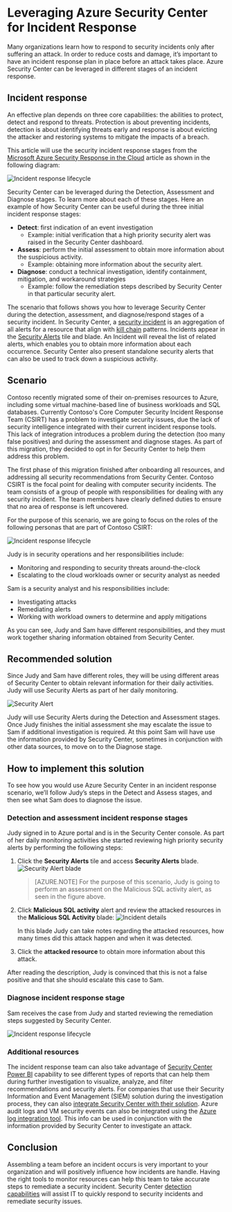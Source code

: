 <properties
   pageTitle="Leveraging Azure Security Center for Incident Response | Microsoft Azure"
   description="This document explains how to leverage Azure Security Center for an Incident Response scenario."
   services="security-center"
   documentationCenter="na"
   authors="YuriDio"
   manager="swadhwa"
   editor=""/>

<tags
   ms.service="security-center"
   ms.topic="hero-article"
   ms.devlang="na"
   ms.tgt_pltfrm="na"
   ms.workload="na"
   ms.date="09/19/2016"
   ms.author="yurid"/>

# Leveraging Azure Security Center for Incident Response
Many organizations learn how to respond to security incidents only after suffering an attack. In order to reduce costs and damage, it’s important to have an incident response plan in place before an attack takes place. Azure Security Center can be leveraged in different stages of an incident response.

## Incident response

An effective plan depends on three core capabilities: the abilities to protect, detect and respond to threats. Protection is about preventing incidents, detection is about identifying threats early and response is about evicting the attacker and restoring systems to mitigate the impacts of a breach. 

This article will use the security incident response stages from the  [Microsoft Azure Security Response in the Cloud](https://gallery.technet.microsoft.com/Azure-Security-Response-in-dd18c678) article as shown in the following diagram:

![Incident response lifecycle](./media/security-center-incident-response/security-center-incident-response-fig1.png)

Security Center can be leveraged during the Detection, Assessment and Diagnose stages. To learn more about each of these stages. Here an example of how Security Center can be useful during the three initial incident response stages:

- **Detect**: first indication of an event investigation
	- Example: initial verification that a high priority security alert was raised in the Security Center dashboard.
- **Assess**: perform the initial assessment to obtain more information about the suspicious activity.
	- Example: obtaining more information about the security alert.
- **Diagnose**: conduct a technical investigation, identify containment, mitigation, and workaround strategies
	- Example: follow the remediation steps described by Security Center in that particular security alert.

The scenario that follows shows you how to leverage Security Center during the detection, assessment, and diagnose/respond stages of a security incident.  In Security Center, a [security incident](security-center-incident.md) is an aggregation of all alerts for a resource that align with [kill chain](https://blogs.technet.microsoft.com/office365security/addressing-your-cxos-top-five-cloud-security-concerns/) patterns. Incidents appear in the [Security Alerts](security-center-managing-and-responding-alerts.md) tile and blade. An Incident will reveal the list of related alerts, which enables you to obtain more information about each occurrence. Security Center also present standalone security alerts that can also be used to track down a suspicious activity.

## Scenario

Contoso recently migrated some of their on-premises resources to Azure, including some virtual machine-based line of business workloads and SQL databases. Currently Contoso's Core Computer Security Incident Response Team (CSIRT) has a problem to investigate security issues, due the lack of security intelligence integrated with their current incident response tools. This lack of integration introduces a problem during the detection (too many false positives) and during the assessment and diagnose stages. As part of this migration, they decided to opt in for Security Center to help them address this problem. 

The first phase of this migration finished after onboarding all resources, and addressing all security recommendations from Security Center. Contoso CSIRT is the focal point for dealing with computer security incidents. The team consists of a group of people with responsibilities for dealing with any security incident. The team members have clearly defined duties to ensure that no area of response is left uncovered. 

For the purpose of this scenario, we are going to focus on the roles of the following personas that are part of Contoso CSIRT:

![Incident response lifecycle](./media/security-center-incident-response/security-center-incident-response-fig2.png)

Judy is in security operations and her responsibilities include:
- Monitoring and responding to security threats around-the-clock
- Escalating to the cloud workloads owner or security analyst as needed

Sam is a security analyst and his responsibilities include:
- Investigating attacks
- Remediating alerts 
- Working with workload owners to determine and apply mitigations

As you can see, Judy and Sam have different responsibilities, and they must work together sharing information obtained from Security Center. 

## Recommended solution

Since Judy and Sam have different roles, they will be using different areas of Security Center to obtain relevant information for their daily activities. Judy will use Security Alerts as part of her daily monitoring. 

![Security Alert](./media/security-center-incident-response/security-center-incident-response-fig3.png)

Judy will use Security Alerts during the Detection and Assessment stages. Once Judy finishes the initial assessment she may escalate the issue to Sam if additional investigation is required. At this point Sam will have use the information provided by Security Center, sometimes in conjunction with other data sources, to move on to the Diagnose stage.


## How to implement this solution 

To see how you would use Azure Security Center in an incident response scenario, we’ll follow Judy’s steps in the Detect and Assess stages, and then see what Sam does to diagnose the issue. 

### Detection and assessment incident response stages 

Judy signed in to Azure portal and is in the Security Center console. As part of her daily monitoring activities she started reviewing high priority security alerts by performing the following steps:

1. Click the **Security Alerts** tile and access **Security Alerts** blade.
	![Security Alert blade](./media/security-center-incident-response/security-center-incident-response-fig4.png)

	> [AZURE.NOTE] For the purpose of this scenario, Judy is going to perform an assessment on the Malicious SQL activity alert, as seen in the figure above. 
2. Click **Malicious SQL activity** alert and review the attacked resources in the **Malicious SQL Activity** blade:
	![Incident details](./media/security-center-incident-response/security-center-incident-response-fig5.png)
	
	In this blade Judy can take notes regarding the attacked resources, how many times did this attack happen and when it was detected.
3. Click the **attacked resource** to obtain more information about this attack. 

After reading the description, Judy is convinced that this is not a false positive and that she should escalate this case to Sam.

### Diagnose incident response stage 

Sam receives the case from Judy and started reviewing the remediation steps suggested by Security Center.

![Incident response lifecycle](./media/security-center-incident-response/security-center-incident-response-fig6.png)

### Additional resources

The incident response team can also take advantage of [Security Center Power BI](security-center-powerbi.md) capability to see different types of reports that can help them during further investigation to visualize, analyze, and filter recommendations and security alerts. For companies that use their Security Information and Event Management (SIEM) solution during the investigation process, they can also [integrate Security Center with their solution](security-center-integrating-alerts-with-log-integration.md). Azure audit logs and VM security events can also be integrated using the [Azure log integration tool](https://blogs.msdn.microsoft.com/azuresecurity/2016/07/21/microsoft-azure-log-integration-preview/). This info can be used in conjunction with the information provided by Security Center to investigate an attack.


## Conclusion

Assembling a team before an incident occurs is very important to your organization and will positively influence how incidents are handle. Having the right tools to monitor resources can help this team to take accurate steps to remediate a security incident. Security Center [detection capabilities](security-center-detection-capabilities.md) will assist IT to quickly respond to security incidents and remediate security issues.



